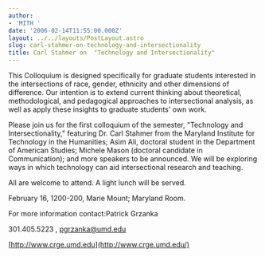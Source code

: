 ```yaml
---
author:
- 'MITH '
date: '2006-02-14T11:55:00.000Z'
layout: ../../layouts/PostLayout.astro
slug: carl-stahmer-on-technology-and-intersectionality
title: Carl Stahmer on  "Technology and Intersectionality"
---
```


This Colloquium is designed specifically for graduate students interested in the intersections of race, gender, ethnicity and other dimensions of difference. Our intention is to extend current thinking about theoretical, methodological, and pedagogical approaches to intersectional analysis, as well as apply these insights to graduate students' own work.

Please join us for the first colloquium of the semester, "Technology and Intersectionality," featuring Dr. Carl Stahmer from the Maryland Institute for Technology in the Humanities; Asim Ali, doctoral student in the Department of American Studies; Michele Mason (doctoral candidate in Communication); and more speakers to be announced. We will be exploring ways in which technology can aid intersectional research and teaching.

All are welcome to attend. A light lunch will be served.

February 16, 1200-200, Marie Mount; Maryland Room.

For more information contact:Patrick Grzanka

301.405.5223 , [pgrzanka@umd.edu](mailto:pgrzanka@umd.edu)

[http://www.crge.umd.edu](http://www.crge.umd.edu/)